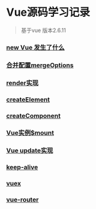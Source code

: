 # Vue源码学习记录
> 基于vue 版本2.6.11

### [new Vue 发生了什么](https://github.com/leefinder/vue-analysis-sbs/tree/master/newVue%E5%8F%91%E7%94%9F%E4%BA%86%E4%BB%80%E4%B9%88)

### [合并配置mergeOptions](https://github.com/leefinder/vue-analysis-sbs/tree/master/%E5%90%88%E5%B9%B6%E9%85%8D%E7%BD%AEmergeOptions)

### [render实现](https://github.com/leefinder/vue-analysis-sbs/tree/master/render)

### [createElement](https://github.com/leefinder/vue-analysis-sbs/tree/master/createElement)

### [createComponent](https://github.com/leefinder/vue-analysis-sbs/tree/master/createComponent)

### [Vue实例$mount](https://github.com/leefinder/vue-analysis-sbs/tree/master/Vue%E5%AE%9E%E4%BE%8B%24mount)

### [Vue update实现](https://github.com/leefinder/vue-analysis-sbs/tree/master/update)

### [keep-alive](https://github.com/leefinder/vue-analysis-sbs/tree/master/keep-alive)

### [vuex](https://github.com/leefinder/vue-analysis-sbs/tree/master/vuex)

### [vue-router](https://github.com/leefinder/vue-analysis-sbs/tree/master/vue-router)

